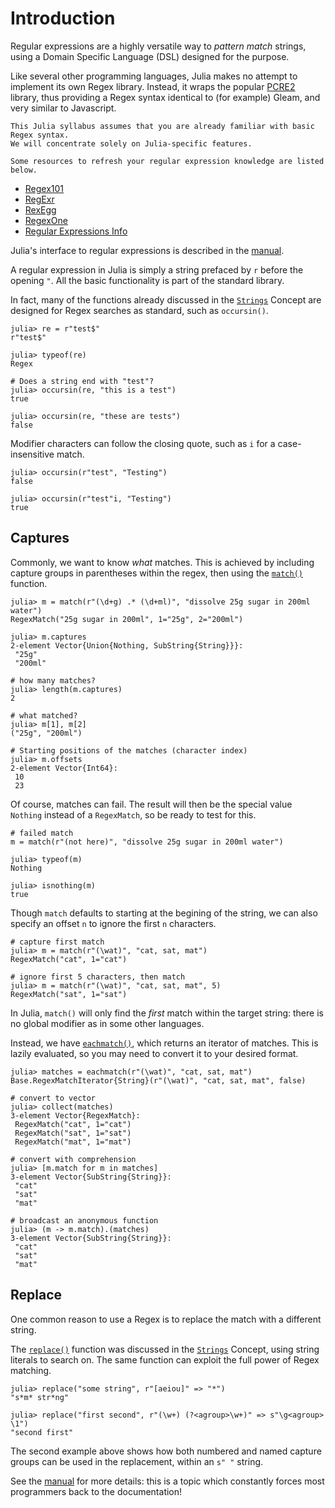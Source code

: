 # Introduction

Regular expressions are a highly versatile way to _pattern match_ strings, using a Domain Specific Language (DSL) designed for the purpose.

Like several other programming languages, Julia makes no attempt to implement its own Regex library.
Instead, it wraps the popular [PCRE2][PCRE] library, thus providing a Regex syntax identical to (for example) Gleam, and very similar to Javascript.

~~~~exercism/note
This Julia syllabus assumes that you are already familiar with basic Regex syntax.
We will concentrate solely on Julia-specific features.

Some resources to refresh your regular expression knowledge are listed below.
~~~~

- [Regex101][regex101]
- [RegExr][regexr]
- [RexEgg][rexegg]
- [RegexOne][regexone]
- [Regular Expressions Info][regex-info]

Julia's interface to regular expressions is described in the [manual][regex].

A regular expression in Julia is simply a string prefaced by `r` before the opening `"`.
All the basic functionality is part of the standard library.

In fact, many of the functions already discussed in the [`Strings`][strings] Concept are designed for Regex searches as standard, such as `occursin()`.

```julia-repl
julia> re = r"test$"
r"test$"

julia> typeof(re)
Regex

# Does a string end with "test"?
julia> occursin(re, "this is a test")
true

julia> occursin(re, "these are tests")
false
```

Modifier characters can follow the closing quote, such as `i` for a case-insensitive match.

```julia-repl
julia> occursin(r"test", "Testing")
false

julia> occursin(r"test"i, "Testing")
true
```

## Captures

Commonly, we want to know _what_ matches. This is achieved by including capture groups in parentheses within the regex, then using the [`match()`][match] function.

```julia-repl
julia> m = match(r"(\d+g) .* (\d+ml)", "dissolve 25g sugar in 200ml water")
RegexMatch("25g sugar in 200ml", 1="25g", 2="200ml")

julia> m.captures
2-element Vector{Union{Nothing, SubString{String}}}:
 "25g"
 "200ml"

# how many matches?
julia> length(m.captures)
2

# what matched?
julia> m[1], m[2]
("25g", "200ml")

# Starting positions of the matches (character index)
julia> m.offsets
2-element Vector{Int64}:
 10
 23
```

Of course, matches can fail.
The result will then be the special value `Nothing` instead of a `RegexMatch`, so be ready to test for this.

```julia-repl
# failed match
m = match(r"(not here)", "dissolve 25g sugar in 200ml water")

julia> typeof(m)
Nothing

julia> isnothing(m)
true
```

Though `match` defaults to starting at the begining of the string, we can also specify an offset `n` to ignore the first `n` characters.

```julia-repl
# capture first match
julia> m = match(r"(\wat)", "cat, sat, mat")
RegexMatch("cat", 1="cat")

# ignore first 5 characters, then match
julia> m = match(r"(\wat)", "cat, sat, mat", 5)
RegexMatch("sat", 1="sat")
```

In Julia, `match()` will only find the _first_ match within the target string: there is no global modifier as in some other languages.

Instead, we have [`eachmatch()`][eachmatch], which returns an iterator of matches.
This is lazily evaluated, so you may need to convert it to your desired format.

```julia-repl
julia> matches = eachmatch(r"(\wat)", "cat, sat, mat")
Base.RegexMatchIterator{String}(r"(\wat)", "cat, sat, mat", false)

# convert to vector
julia> collect(matches)
3-element Vector{RegexMatch}:
 RegexMatch("cat", 1="cat")
 RegexMatch("sat", 1="sat")
 RegexMatch("mat", 1="mat")

# convert with comprehension
julia> [m.match for m in matches]
3-element Vector{SubString{String}}:
 "cat"
 "sat"
 "mat"

# broadcast an anonymous function
julia> (m -> m.match).(matches)
3-element Vector{SubString{String}}:
 "cat"
 "sat"
 "mat"
```

## Replace

One common reason to use a Regex is to replace the match with a different string.

The [`replace()`][replace] function was discussed in the [`Strings`][strings] Concept, using string literals to search on.
The same function can exploit the full power of Regex matching.

```julia-repl
julia> replace("some string", r"[aeiou]" => "*")
"s*m* str*ng"

julia> replace("first second", r"(\w+) (?<agroup>\w+)" => s"\g<agroup> \1")
"second first"
```

The second example above shows how both numbered and named capture groups can be used in the replacement, within an `s" "` string.

See the [manual][regex] for more details: this is a topic which constantly forces most programmers back to the documentation!



[regex]: https://docs.julialang.org/en/v1/manual/strings/#man-regex-literals
[PCRE]: https://www.pcre.org/current/doc/html/pcre2syntax.html
[strings]: https://exercism.org/tracks/julia/concepts/strings

[regex101]: https://regex101.com/
[regexr]: https://regexr.com/
[regex-info]: https://www.regular-expressions.info/
[rexegg]: https://www.rexegg.com/
[regexone]: https://regexone.com/

[occursin]: https://docs.julialang.org/en/v1/base/strings/#Base.occursin
[match]: https://docs.julialang.org/en/v1/base/strings/#Base.match
[eachmatch]: https://docs.julialang.org/en/v1/base/strings/#Base.eachmatch
[replace]: https://docs.julialang.org/en/v1/base/strings/#Base.replace-Tuple{IO,%20AbstractString,%20Vararg{Pair}}
